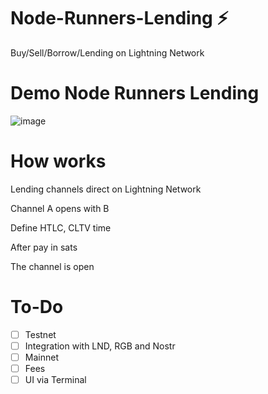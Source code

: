 # Node-Runners-Lending :zap:

 Buy/Sell/Borrow/Lending on Lightning Network 
 
 # Demo Node Runners Lending
 
 ![image](https://user-images.githubusercontent.com/83122757/228208656-9595956b-58e4-494d-af80-624e7b036421.png)


# How works

Lending channels direct on Lightning Network

Channel A opens with B

Define HTLC, CLTV time

After pay in sats

The channel is open

# To-Do

- [ ] Testnet
- [ ] Integration with LND, RGB and Nostr
- [ ] Mainnet
- [ ] Fees
- [ ] UI via Terminal
